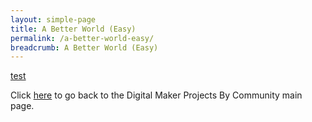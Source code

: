 ```yaml
---
layout: simple-page
title: A Better World (Easy)
permalink: /a-better-world-easy/
breadcrumb: A Better World (Easy)
---
```


[test](/placeholder-a-better-world-easy)

Click [here](/in-schools/digital-maker/projects/) to go back to the Digital Maker Projects By Community main page.

